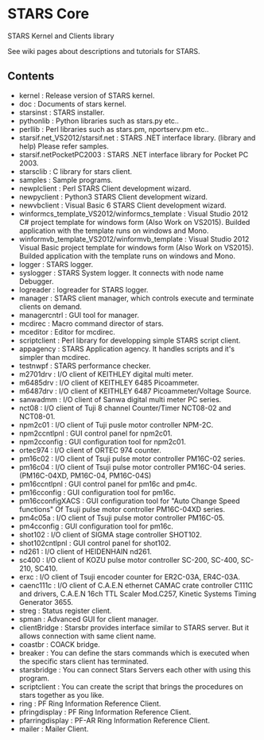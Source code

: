 # STARS Core

STARS Kernel and Clients library

See wiki pages about descriptions and tutorials for STARS.

## Contents

- kernel : Release version of STARS kernel.
- doc : Documents of stars kernel.
- starsinst : STARS installer.
- pythonlib : Python libraries such as stars.py etc..
- perllib : Perl libraries such as stars.pm, nportserv.pm etc..
- starsif.net_VS2012/starsif.net : STARS .NET interface library. (library and help) Please refer samples.
- starsif.netPocketPC2003 : STARS .NET interface library for Pocket PC 2003.
- starsclib : C library for stars client.
- samples : Sample programs.
- newplclient : Perl STARS Client development wizard.
- newpyclient : Python3 STARS Client development wizard.
- newvbclient : Visual Basic 6 STARS Client development wizard.
- winformcs_template_VS2012/winformcs_template : Visual Studio 2012 C# project template for windows form (Also Work on VS2015). Builded application with the template runs on windows and Mono.
- winformvb_template_VS2012/winformvb_template : Visual Studio 2012 Visual Basic project template for windows form (Also Work on VS2015). Builded application with the template runs on windows and Mono.
- logger : STARS logger.
- syslogger : STARS System logger. It connects with node name Debugger.
- logreader : logreader for STARS logger.
- manager : STARS client manager, which controls execute and terminate clients on demand.
- managercntrl : GUI tool for manager.
- mcdirec : Macro command director of stars.
- mceditor : Editor for mcdirec.
- scriptclient : Perl library for developping simple STARS script client.
- appagency : STARS Application agency. It handles scripts and it's simpler than mcdirec.
- testnwpf : STARS performance checker.
- m2701drv : I/O client of KEITHLEY digital multi meter.
- m6485drv : I/O client of KEITHLEY 6485 Picoammeter.
- m6487drv : I/O client of KEITHLEY 6487 Picoammeter/Voltage Source.
- sanwadmm : I/O client of Sanwa digital multi meter PC series.
- nct08 : I/O client of Tuji 8 channel Counter/Timer NCT08-02 and NCT08-01.
- npm2c01 : I/O client of Tuji pusle motor controller NPM-2C.
- npm2ccntlpnl : GUI control panel for npm2c01.
- npm2cconfig : GUI configuration tool for npm2c01.
- ortec974 : I/O client of ORTEC 974 counter.
- pm16c02 : I/O client of Tsuji pulse motor controller PM16C-02 series.
- pm16c04 : I/O client of Tsuji pulse motor controller PM16C-04 series.(PM16C-04XD, PM16C-04, PM16C-04S)
- pm16ccntlpnl : GUI control panel for pm16c and pm4c.
- pm16cconfig : GUI configuration tool for pm16c.
- pm16cconfigXACS : GUI configuration tool for "Auto Change Speed functions" Of Tsuji pulse motor controller PM16C-04XD series.
- pm4c05a : I/O client of Tsuji pulse motor controller PM16C-05.
- pm4cconfig : GUI configuration tool for pm16c.
- shot102 : I/O client of SIGMA stage controller SHOT102.
- shot102cntlpnl : GUI control panel for shot102.
- nd261 : I/O client of HEIDENHAIN nd261.
- sc400 : I/O client of KOZU pulse motor controller SC-200, SC-400, SC-210, SC410.
- erxc : I/O client of Tsuji encoder counter for ER2C-03A, ER4C-03A.
- caenc111c : I/O client of C.A.E.N ethernet CAMAC crate controller C111C and drivers, C.A.E.N 16ch TTL Scaler Mod.C257, Kinetic Systems Timing Generator 3655.
- streg : Status register client.
- spman : Advanced GUI for client manager.
- clientBridge : Starsbr provides interface similar to STARS server. But it allows connection with same client name.
- coastbr : COACK bridge.
- breaker : You can define the stars commands which is executed when the specific stars client has terminated.
- starsbridge : You can connect Stars Servers each other with using this program.
- scriptclient : You can create the script that brings the procedures on stars together as you like.
- ring : PF Ring Information Reference Client.
- pfringdisplay : PF Ring Information Reference Client.
- pfarringdisplay : PF-AR Ring Information Reference Client.
- mailer : Mailer Client.
